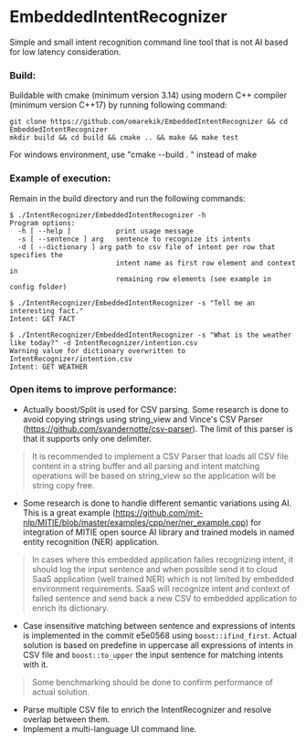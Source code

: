 # EmbeddedIntentRecognizer
Simple and small intent recognition command line tool that is not AI based for low latency consideration.

### Build:
Buildable with cmake (minimum version 3.14) using modern C++ compiler (minimum version C++17) by running following command:
```
git clone https://github.com/omarekik/EmbeddedIntentRecognizer && cd EmbeddedIntentRecognizer
mkdir build && cd build && cmake .. && make && make test
```
For windows environment, use "cmake --build . " instead of make
### Example of execution:
Remain in the build directory and run the following commands:
```
$ ./IntentRecognizer/EmbeddedIntentRecognizer -h
Program options:
  -h [ --help ]           print usage message
  -s [ --sentence ] arg   sentence to recognize its intents
  -d [ --dictionary ] arg path to csv file of intent per row that specifies the
                          intent name as first row element and context in
                          remaining row elements (see example in config folder)

$ ./IntentRecognizer/EmbeddedIntentRecognizer -s "Tell me an interesting fact."
Intent: GET FACT

$ ./IntentRecognizer/EmbeddedIntentRecognizer -s "What is the weather like today?" -d IntentRecognizer/intention.csv
Warning value for dictionary overwritten to IntentRecognizer/intention.csv
Intent: GET WEATHER
```

### Open items to improve performance:
* Actually boost/Split is used for CSV parsing. Some research is done to avoid copying strings using string_view and Vince's CSV Parser (https://github.com/svandernotte/csv-parser). The limit of this parser is that it supports only one delimiter. 
 > It is recommended to implement a CSV Parser that loads all CSV file content in a string buffer and all parsing and intent matching operations will be based on string_view so the application will be string copy free.  
* Some research is done to handle different semantic variations using AI. This is a great example (https://github.com/mit-nlp/MITIE/blob/master/examples/cpp/ner/ner_example.cpp) for integration of MITIE open source AI library and trained models in named entity recognition (NER) application.
 > In cases where this embedded application failes recognizing intent, it should log the input sentence and when possible send it to cloud SaaS application (well trained NER) which is not limited by embedded environment requirements. SaaS will recognize intent and context of failed sentence and send back a new CSV to embedded application to enrich its dictionary. 
* Case insensitive matching between sentence and expressions of intents is implemented in the commit e5e0568 using `boost::ifind_first`. Actual solution is based on predefine in uppercase all expressions of intents in CSV file   and `boost::to_upper` the input sentence for matching intents with it.
 > Some benchmarking should be done to confirm performance of actual solution.
* Parse multiple CSV file to enrich the IntentRecognizer and resolve overlap between them.
* Implement a multi-language UI command line.